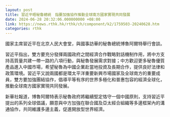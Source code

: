 ```yaml
---
layout: post
title: 習近平晤秘魯總統　指要加強協作推動全球南方國家實現共同發展
date: 2024-06-28 20:32:06.000000000 +08:00
link: https://news.rthk.hk/rthk/ch/component/k2/1759503-20240628.htm
categories: rthk
---
```


國家主席習近平在北京人民大會堂，與國事訪華的秘魯總統博魯阿爾特舉行會談。

習近平指出，雙方要充分發揮兩國政府之間經濟合作戰略對話機制作用，將中方支持高質量共建一帶一路的八項行動，與秘魯發展需求對接；中方歡迎更多秘魯優質產品進入中國市場，希望秘魯為中國企業赴當地投資及長期合作，提供良好法律和政策環境。習近平又說兩國都是環太平洋重要新興市場國家及全球南方的重要成員，雙方要加強團結協作，倡導平等有序的世界多極化和普惠包容的經濟全球化，推動全球南方國家實現共同發展。

新華社報道，博魯阿爾特表示秘魯政府將繼續堅定恪守一個中國原則，支持習近平提出的系列全球倡議，願意與中方加強在聯合國及亞太經合組織等多邊框架內的溝通協作，共同維護多邊主義，促進開放型世界經濟。
